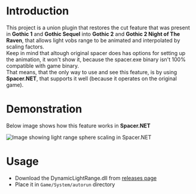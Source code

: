 # Introduction

This project is a union plugin that restores the cut feature that was present in **Gothic 1** and **Gothic Sequel** into **Gothic 2** and **Gothic 2 Night of The Raven**, that allows light vobs range to be animated and interpolated by scaling factors.  
Keep in mind that altough original spacer does has options for setting up the animation, it won't show it, because the spacer.exe binary isn't 100% compatible with game binary.  
That means, that the only way to use and see this feature, is by using **Spacer.NET**, that supports it well (because it operates on the original game).

# Demonstration

Below image shows how this feature works in **Spacer.NET**

![Image showing light range sphere scaling in Spacer.NET](demo.gif)

# Usage

- Download the DynamicLightRange.dll from [releases page](https://github.com/Patrix9999/DynamicLightRange/releases)
- Place it in `Game/System/autorun` directory